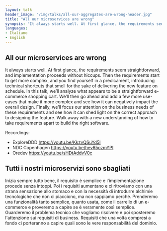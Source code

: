 ```yaml
---
layout: talk
header_image: "/img/talks/all-our-aggregates-are-wrong-header.jpg"
title: "All our microservices are wrong"
synopsis: "It always starts well. At first glance, the requirements seem straightforward, and implementation proceeds without hiccups. Then the requirements start to get more complex, and you find yourself in a predicament, introducing technical shortcuts that smell for the sake of delivering the new feature on schedule. In this talk, we’ll analyze what appears to be a straightforward e-commerce shopping cart. We’ll then go ahead and add a few more use-cases that make it more complex and see how it can negatively impact the overall design. Finally, we’ll focus our attention on the business needs of these requirements and see how it can shed light on the correct approach to designing the feature. Walk away with a new understanding of how to take requirements apart to build the right software."
languages:
- Italiano
- English
---
```


## All our microservices are wrong

It always starts well. At first glance, the requirements seem straightforward, and implementation proceeds without hiccups. Then the requirements start to get more complex, and you find yourself in a predicament, introducing technical shortcuts that smell for the sake of delivering the new feature on schedule. In this talk, we’ll analyze what appears to be a straightforward e-commerce shopping cart. We’ll then go ahead and add a few more use-cases that make it more complex and see how it can negatively impact the overall design. Finally, we’ll focus our attention on the business needs of these requirements and see how it can shed light on the correct approach to designing the feature. Walk away with a new understanding of how to take requirements apart to build the right software.

Recordings:

 - ExploreDDD <https://youtu.be/KkzvQSuYd5I>
 - NDC Copenhagen <https://youtu.be/hev65ozmYPI>
 - Oredev <https://youtu.be/sHDtAddvV0c>

## Tutti i nostri microservizi sono sbagliati

Inizia sempre tutto bene, il requisito è semplice e l'implementazione procede senza intoppi. Poi i requisiti aumentano e ci ritroviamo con una strana sensazione allo stomaco e con la necessità di introdurre alchimie tecnologiche che non ci piacciono, ma non sappiamo perché. Prenderemo una funzionalità tanto semplice, quanto usata, come il carrello di un e-commerce e proveremo a capire se è veramente così semplice. Guarderemo il problema tecnico che vogliamo risolvere e poi sposteremo l'attenzione sui requisiti di business. Requisiti che una volta compresi a fondo ci porteranno a capire quali sono le vere responsabilità del dominio.
